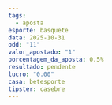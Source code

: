 ```yaml
---
tags:
  - aposta
esporte: basquete
data: 2025-10-31
odd: "11"
valor_apostado: "1"
porcentagem_da_aposta: 0.5%
resultado: pendente
lucro: "0.00"
casa: betesporte
tipster: casebre
---
```

